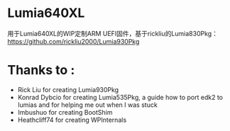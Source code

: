 # Lumia640XL
用于Lumia640XL的WIP定制ARM UEFI固件，基于rickliu的Lumia830Pkg：https://github.com/rickliu2000/Lumia930Pkg

# Thanks to : <br/>
 - Rick Liu for creating Lumia930Pkg<br/>
 - Konrad Dybcio for creating Lumia535Pkg, a guide how to port edk2 to lumias and for helping me out when I was stuck<br/>
 - Imbushuo for creating BootShim<br/>
 - Heathcliff74 for creating WPInternals<br/>
